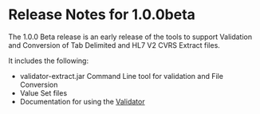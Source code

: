 # Release Notes for 1.0.0beta
The 1.0.0 Beta release is an early release of the tools to support Validation and Conversion of Tab Delimited and HL7 V2
CVRS Extract files.

It includes the following:
* validator-extract.jar Command Line tool for validation and File Conversion
* Value Set files
* Documentation for using the [Validator](Validator.html)